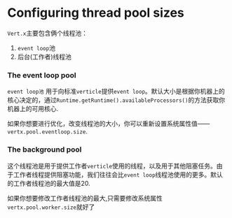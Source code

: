 # Configuring thread pool sizes


`Vert.x`主要包含俩个线程池：
1. `event loop`池
2. 后台(工作者)线程池

### The event loop pool

`event loop池` 用于向标准`verticle`提供`event loop`。默认大小是根据你机器上的核心决定的，通过`Runtime.getRuntime().availableProcessors()`的方法获取你机器上的可用核心.

如果你想要进行优化，改变线程池的大小，你可以重新设置系统属性值——`vertx.pool.eventloop.size`.

### The background pool

这个线程池是用于提供工作者`verticle`使用的线程，以及用于其他阻塞任务。由于工作者线程提供阻塞功能，我们往往会比`event loop`线程池使用的更多。默认的工作者线程池的最大值是20.

如果你想要修改工作者线程池的最大,只需要修改系统属性`vertx.pool.worker.size`就好了